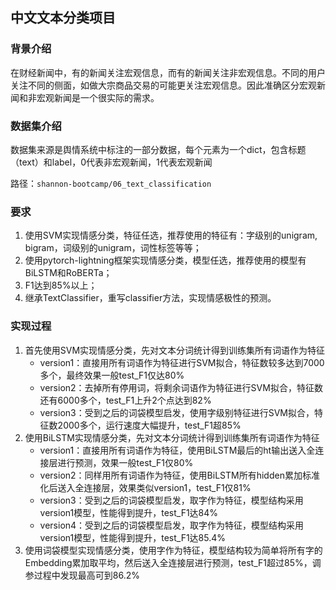 ## 中文文本分类项目

### 背景介绍
在财经新闻中，有的新闻关注宏观信息，而有的新闻关注非宏观信息。不同的用户关注不同的侧面，如做大宗商品交易的可能更关注宏观信息。因此准确区分宏观新闻和非宏观新闻是一个很实际的需求。

### 数据集介绍
数据集来源是舆情系统中标注的一部分数据，每个元素为一个dict，包含标题（text）和label，0代表非宏观新闻，1代表宏观新闻

路径：`shannon-bootcamp/06_text_classification`

### 要求

1. 使用SVM实现情感分类，特征任选，推荐使用的特征有：字级别的unigram, bigram，词级别的unigram，词性标签等等；
2. 使用pytorch-lightning框架实现情感分类，模型任选，推荐使用的模型有BiLSTM和RoBERTa；
3. F1达到85%以上；
4. 继承TextClassifier，重写classifier方法，实现情感极性的预测。


### 实现过程
1. 首先使用SVM实现情感分类，先对文本分词统计得到训练集所有词语作为特征
   - version1：直接用所有词语作为特征进行SVM拟合，特征数较多达到7000多个，最终效果一般test_F1仅达80%
   - version2：去掉所有停用词，将剩余词语作为特征进行SVM拟合，特征数还有6000多个，test_F1上升2个点达到82%
   - version3：受到之后的词袋模型启发，使用字级别特征进行SVM拟合，特征数2000多个，运行速度大幅提升，test_F1超85%
2. 使用BiLSTM实现情感分类，先对文本分词统计得到训练集所有词语作为特征
   - version1：直接用所有词语作为特征，使用BiLSTM最后的ht输出送入全连接层进行预测，效果一般test_F1仅80%
   - version2：同样用所有词语作为特征，使用BiLSTM所有hidden累加标准化后送入全连接层，效果类似version1，test_F1仅81%
   - version3：受到之后的词袋模型启发，取字作为特征，模型结构采用version1模型，性能得到提升，test_F1达84%
   - version4：受到之后的词袋模型启发，取字作为特征，模型结构采用version1模型，性能得到提升，test_F1达85.4%
3. 使用词袋模型实现情感分类，使用字作为特征，模型结构较为简单将所有字的Embedding累加取平均，然后送入全连接层进行预测，test_F1超过85%，调参过程中发现最高可到86.2%